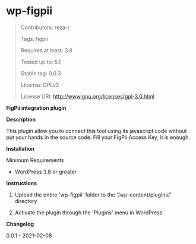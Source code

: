 # wp-figpii

> Contributors: reza-j
> 
> Tags: figpii
> 
> Requires at least: 3.8
> 
> Tested up to: 5.1
> 
> Stable tag: 0.0.3
> 
> License: GPLv3
> 
> License URI: http://www.gnu.org/licenses/gpl-3.0.html


**FigPii integration plugin**

**Description**


This plugin allow you to connect this tool using its javascript code without put your hands
in the source code. Fill your FigPii Access Key, it is enough.

**Installation**


 Minimum Requirements 

* WordPress 3.8 or greater

**Instructions**

1. Upload the entire 'wp-figpii' folder to the '/wp-content/plugins/' directory

2. Activate the plugin through the 'Plugins' menu in WordPress

**Changelog**

0.0.1 - 2021-02-08
